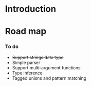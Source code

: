 # Introduction #

# Road map #

### To do ###

* ~~Support strings data type~~
* Simple parser
* Support multi-argument functions
* Type inference
* Tagged unions and pattern matching